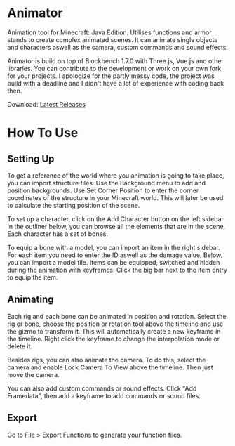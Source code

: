 # Animator
Animation tool for Minecraft: Java Edition. Utilises functions and armor stands to create complex animated scenes. It can animate single objects and characters aswell as the camera, custom commands and sound effects.

Animator is build on top of Blockbench 1.7.0 with Three.js, Vue.js and other libraries. You can contribute to the development or work on your own fork for your projects. I apologize for the partly messy code, the project was build with a deadline and I didn't have a lot of experience with coding back then.

Download: [Latest Releases](https://github.com/JannisX11/animator/releases/latest)

# How To Use

## Setting Up
To get a reference of the world where you animation is going to take place, you can import structure files. Use the Background menu to add and position backgrounds. Use Set Corner Position to enter the corner coordinates of the structure in your Minecraft world. This will later be used to calculate the starting position of the scene.

To set up a character, click on the Add Character button on the left sidebar. In the outliner below, you can browse all the elements that are in the scene. Each character has a set of bones.

To equip a bone with a model, you can import an item in the right sidebar. For each item you need to enter the ID aswell as the damage value. Below, you can import a model file. Items can be equipped, switched and hidden during the animation with keyframes. Click the big bar next to the item entry to equip the item.

## Animating
Each rig and each bone can be animated in position and rotation. Select the rig or bone, choose the position or rotation tool above the timeline and use the gizmo to transform it. This will automatically create a new keyframe in the timeline. Right click the keyframe to change the interpolation mode or delete it.

Besides rigs, you can also animate the camera. To do this, select the camera and enable Lock Camera To View above the timeline. Then just move the camera.

You can also add custom commands or sound effects. Click "Add Framedata", then add a keyframe to add commands or sound files.

## Export
Go to File > Export Functions to generate your function files. 
